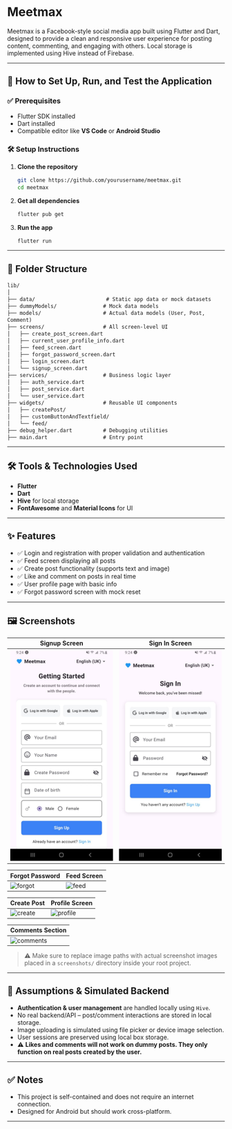 
# Meetmax

Meetmax is a Facebook-style social media app built using Flutter and Dart, designed to provide a clean and responsive user experience for posting content, commenting, and engaging with others. Local storage is implemented using Hive instead of Firebase.

---

## 🔧 How to Set Up, Run, and Test the Application

### ✅ Prerequisites
- Flutter SDK installed
- Dart installed
- Compatible editor like **VS Code** or **Android Studio**

### 🛠 Setup Instructions
1. **Clone the repository**
   ```bash
   git clone https://github.com/yourusername/meetmax.git
   cd meetmax
   ```

2. **Get all dependencies**
   ```bash
   flutter pub get
   ```

3. **Run the app**
   ```bash
   flutter run
   ```

---

## 📁 Folder Structure

```
lib/
│
├── data/                       # Static app data or mock datasets
├── dummyModels/               # Mock data models
├── models/                    # Actual data models (User, Post, Comment)
├── screens/                   # All screen-level UI
│   ├── create_post_screen.dart
│   ├── current_user_profile_info.dart
│   ├── feed_screen.dart
│   ├── forgot_password_screen.dart
│   ├── login_screen.dart
│   └── signup_screen.dart
├── services/                  # Business logic layer
│   ├── auth_service.dart
│   ├── post_service.dart
│   └── user_service.dart
├── widgets/                   # Reusable UI components
│   ├── createPost/
│   ├── customButtonAndTextfield/
│   └── feed/
├── debug_helper.dart          # Debugging utilities
├── main.dart                  # Entry point
```

---

## 🛠 Tools & Technologies Used

- **Flutter**
- **Dart**
- **Hive** for local storage
- **FontAwesome** and **Material Icons** for UI

---

## ✨ Features

- ✅ Login and registration with proper validation and authentication
- ✅ Feed screen displaying all posts
- ✅ Create post functionality (supports text and image)
- ✅ Like and comment on posts in real time
- ✅ User profile page with basic info
- ✅ Forgot password screen with mock reset

---

## 🖼 Screenshots

| Signup Screen                            | Sign In Screen                          |
|------------------------------------------|-----------------------------------------|
| ![signup](assets/screenshots/SignUp.jpg) | ![login](assets/screenshots/SignIn.jpg) |

| Forgot Password                                  | Feed Screen                              |
|--------------------------------------------------|------------------------------------------|
| ![forgot](assets/screenshots/ForgotPassword.png) | ![feed](assets/screenshots/FeedPage.png) |

| Create Post                                  | Profile Screen                             |
|----------------------------------------------|--------------------------------------------|
| ![create](assets/screenshots/CreatePost.png) | ![profile](assets/screenshots/Profile.png) |

| Comments Section                             |
|----------------------------------------------|
| ![comments](assets/screenshots/Comments.png) |

> ⚠️ Make sure to replace image paths with actual screenshot images placed in a `screenshots/` directory inside your root project.

---

## 📄 Assumptions & Simulated Backend

- **Authentication & user management** are handled locally using `Hive`.
- No real backend/API – post/comment interactions are stored in local storage.
- Image uploading is simulated using file picker or device image selection.
- User sessions are preserved using local box storage.
- ⚠️ **Likes and comments will not work on dummy posts. They only function on real posts created by the user.**

---

## ✅ Notes
- This project is self-contained and does not require an internet connection.
- Designed for Android but should work cross-platform.

---
